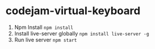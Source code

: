 # codejam-virtual-keyboard
1. Npm Install `npm install`
2. Install live-server globally `npm install live-server -g`
3. Run live server `npm start`